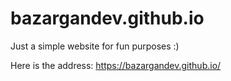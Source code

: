 # bazargandev.github.io

Just a simple website for fun purposes :)

Here is the address: <a href="https://bazargandev.github.io/">https://bazargandev.github.io/</a>
